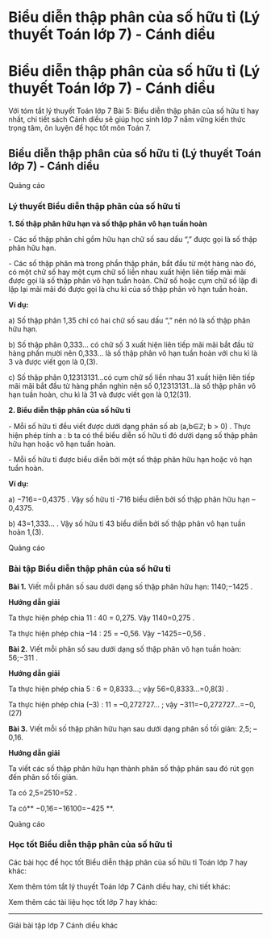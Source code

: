 # Biểu diễn thập phân của số hữu tỉ (Lý thuyết Toán lớp 7) - Cánh diều

# Biểu diễn thập phân của số hữu tỉ (Lý thuyết Toán lớp 7) - Cánh diều

Với tóm tắt lý thuyết Toán lớp 7 Bài 5: Biểu diễn thập phân của số hữu tỉ hay nhất, chi tiết sách Cánh diều sẽ giúp học sinh lớp 7 nắm vững kiến thức trọng tâm, ôn luyện để học tốt môn Toán 7.

## Biểu diễn thập phân của số hữu tỉ (Lý thuyết Toán lớp 7) - Cánh diều

Quảng cáo

### **Lý thuyết Biểu diễn thập phân của số hữu tỉ**

**1\. Số thập phân hữu hạn và số thập phân vô hạn tuần hoàn**

\- Các số thập phân chỉ gồm hữu hạn chữ số sau dấu “,” được gọi là số thập phân hữu hạn.

\- Các số thập phân mà trong phần thập phân, bắt đầu từ một hàng nào đó, có một chữ số hay một cụm chữ số liền nhau xuất hiện liên tiếp mãi mãi được gọi là số thập phân vô hạn tuần hoàn. Chữ số hoặc cụm chữ số lặp đi lặp lại mãi mãi đó được gọi là chu kì của số thập phân vô hạn tuần hoàn.

**Ví dụ:**

a) Số thập phân 1,35 chỉ có hai chữ số sau dấu “,” nên nó là số thập phân hữu hạn.

b) Số thập phân 0,333… có chữ số 3 xuất hiện liên tiếp mãi mãi bắt đầu từ hàng phần mười nên 0,333… là số thập phân vô hạn tuần hoàn với chu kì là 3 và được viết gọn là 0,(3).

c) Số thập phân 0,12313131…có cụm chữ số liền nhau 31 xuất hiện liên tiếp mãi mãi bắt đầu từ hàng phần nghìn nên số 0,12313131…là số thập phân vô hạn tuần hoàn, chu kì là 31 và được viết gọn là 0,12(31).

**2\. Biểu diễn thập phân của số hữu tỉ**

\- Mỗi số hữu tỉ đều viết được dưới dạng phân số ab (a,b∈ℤ; b > 0) . Thực hiện phép tính a : b ta có thể biểu diễn số hữu tỉ đó dưới dạng số thập phân hữu hạn hoặc vô hạn tuần hoàn.

\- Mỗi số hữu tỉ được biểu diễn bởi một số thập phân hữu hạn hoặc vô hạn tuần hoàn.

**Ví dụ:**

a) −716=−0,4375 . Vậy số hữu tỉ -716 biểu diễn bởi số thập phân hữu hạn –0,4375.

b) 43=1,333... . Vậy số hữu tỉ 43 biểu diễn bởi số thập phân vô hạn tuần hoàn 1,(3).

Quảng cáo

### **Bài tập Biểu diễn thập phân của số hữu tỉ**

**Bài 1.** Viết mỗi phân số sau dưới dạng số thập phân hữu hạn: 1140;−1425 .

**Hướng dẫn giải**

Ta thực hiện phép chia 11 : 40 = 0,275. Vậy 1140=0,275 .

Ta thực hiện phép chia –14 : 25 = –0,56. Vậy −1425=−0,56 .

**Bài 2.** Viết mỗi phân số sau dưới dạng số thập phân vô hạn tuần hoàn: 56;−311 .

**Hướng dẫn giải**

Ta thực hiện phép chia 5 : 6 = 0,8333…; vậy 56=0,8333...=0,8(3) .

Ta thực hiện phép chia (–3) : 11 = –0,272727… ; vậy −311=−0,272727...=−0,(27)

**Bài 3.** Viết mỗi số thập phân hữu hạn sau dưới dạng phân số tối giản: 2,5; –0,16.

**Hướng dẫn giải**

Ta viết các số thập phân hữu hạn thành phân số thập phân sau đó rút gọn đến phân số tối giản.

Ta có 2,5=2510=52 .

Ta có** −0,16=−16100=−425 **.

Quảng cáo

### **Học tốt Biểu diễn thập phân của số hữu tỉ**

Các bài học để học tốt Biểu diễn thập phân của số hữu tỉ Toán lớp 7 hay khác:

Xem thêm tóm tắt lý thuyết Toán lớp 7 Cánh diều hay, chi tiết khác:

Xem thêm các tài liệu học tốt lớp 7 hay khác:

* * *

Giải bài tập lớp 7 Cánh diều khác
